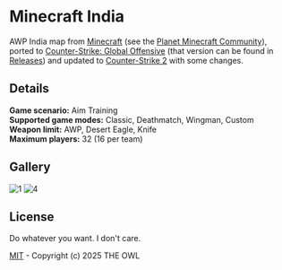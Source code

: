 # Minecraft India
AWP India map from [Minecraft](https://www.minecraft.net) (see the [Planet Minecraft Community](https://www.planetminecraft.com/project/awp-india-csgo/)), ported to [Counter-Strike: Global Offensive](https://en.wikipedia.org/wiki/Counter-Strike:_Global_Offensive) (that version can be found in [Releases](https://github.com/redesaile/cs2-minecraft-india/releases/tag/csgo)) and updated to [Counter-Strike 2](https://store.steampowered.com/app/730) with some changes.

## Details
**Game scenario:** Aim Training
<br> **Supported game modes:** Classic, Deathmatch, Wingman, Custom
<br> **Weapon limit:** AWP, Desert Eagle, Knife
<br> **Maximum players:** 32 (16 per team)

## Gallery
![1](https://github.com/user-attachments/assets/26b131a6-daa7-4a1d-9097-55854c39f8e6)
![4](https://github.com/user-attachments/assets/e482e020-ea24-4fab-9961-8f78d2fd2e51)

## License
Do whatever you want. I don't care.

[MIT](LICENSE) - Copyright (c) 2025 THE OWL
